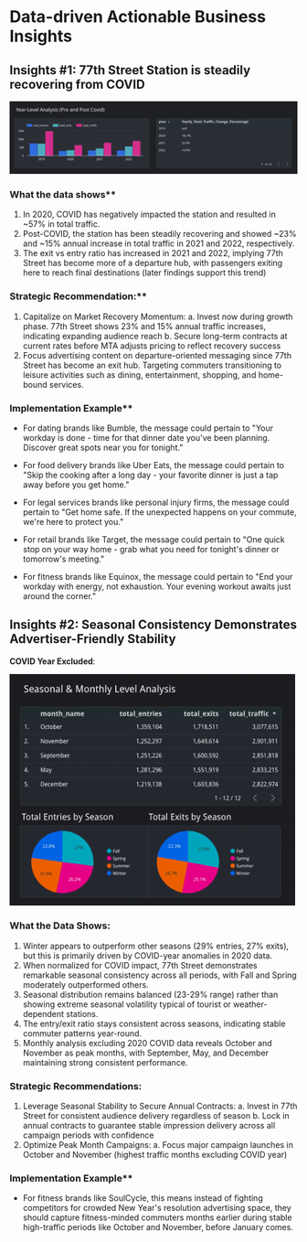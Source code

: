 # Data-driven Actionable Business Insights

## Insights #1: 77th Street Station is steadily recovering from COVID

![COVID Recovery Chart](chart-screenshots/covid_recovery_chart.png)

### What the data shows**
1. In 2020, COVID has negatively impacted the station and resulted in ~57% in total traffic.
2. Post-COVID, the station has been steadily recovering and showed ~23% and ~15% annual increase in total traffic in 2021 and 2022, respectively.
3. The exit vs entry ratio has increased in 2021 and 2022, implying 77th Street has become more of a departure hub, with passengers exiting here to reach final destinations (later findings support this trend)

### Strategic Recommendation:**
1. Capitalize on Market Recovery Momentum:
  a. Invest now during growth phase. 77th Street shows 23% and 15% annual traffic increases, indicating expanding audience reach
  b. Secure long-term contracts at current rates before MTA adjusts pricing to reflect recovery success
2. Focus advertising content on departure-oriented messaging since 77th Street has become an exit hub. Targeting commuters transitioning to leisure activities such as dining, entertainment, shopping, and home-bound services.

### Implementation Example**

* For dating brands like Bumble, the message could pertain to "Your workday is done - time for that dinner date you've been planning. Discover great spots near you for tonight."

* For food delivery brands like Uber Eats, the message could pertain to "Skip the cooking after a long day - your favorite dinner is just a tap away before you get home."

* For legal services brands like personal injury firms, the message could pertain to "Get home safe. If the unexpected happens on your commute, we're here to protect you."

* For retail brands like Target, the message could pertain to "One quick stop on your way home - grab what you need for tonight's dinner or tomorrow's meeting."

* For fitness brands like Equinox, the message could pertain to "End your workday with energy, not exhaustion. Your evening workout awaits just around the corner."

## Insights #2: Seasonal Consistency Demonstrates Advertiser-Friendly Stability

**COVID Year Excluded**: 

<img src="chart-screenshots/seasonal_analysis_chart_excluded.png" alt="Seasonal Analysis (COVID Year Excluded" width="500">

### What the Data Shows:

1. Winter appears to outperform other seasons (29% entries, 27% exits), but this is primarily driven by COVID-year anomalies in 2020 data.
2. When normalized for COVID impact, 77th Street demonstrates remarkable seasonal consistency across all periods, with Fall and Spring moderately outperformed others.
3. Seasonal distribution remains balanced (23-29% range) rather than showing extreme seasonal volatility typical of tourist or weather-dependent stations.
4. The entry/exit ratio stays consistent across seasons, indicating stable commuter patterns year-round.
5. Monthly analysis excluding 2020 COVID data reveals October and November as peak months, with September, May, and December maintaining strong consistent performance.

### Strategic Recommendations:

1. Leverage Seasonal Stability to Secure Annual Contracts:
  a. Invest in 77th Street for consistent audience delivery regardless of season
  b. Lock in annual contracts to guarantee stable impression delivery across all campaign periods with confidence
2. Optimize Peak Month Campaigns:
  a. Focus major campaign launches in October and November (highest traffic months excluding COVID year)
 
### Implementation Example**
* For fitness brands like SoulCycle, this means instead of fighting competitors for crowded New Year's resolution advertising space, they should capture fitness-minded commuters months earlier during stable high-traffic periods like October and November, before January comes.
